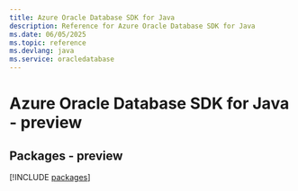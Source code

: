 ```yaml
---
title: Azure Oracle Database SDK for Java
description: Reference for Azure Oracle Database SDK for Java
ms.date: 06/05/2025
ms.topic: reference
ms.devlang: java
ms.service: oracledatabase
---
```

# Azure Oracle Database SDK for Java - preview
## Packages - preview
[!INCLUDE [packages](oracle-database-index.md)]